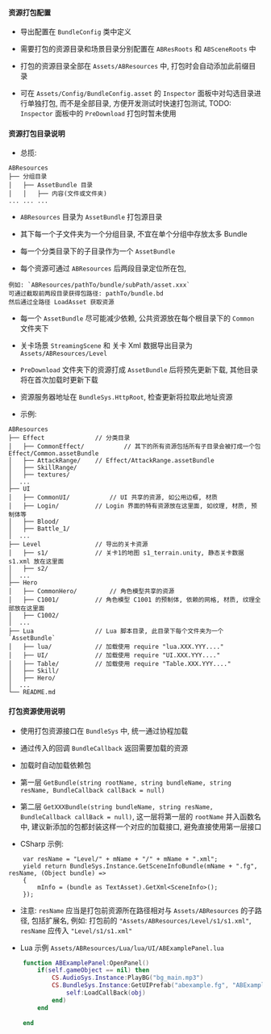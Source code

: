 
#### 资源打包配置

* 导出配置在 `BundleConfig` 类中定义

* 需要打包的资源目录和场景目录分别配置在 `ABResRoots` 和 `ABSceneRoots` 中

* 打包的资源目录全部在 `Assets/ABResources` 中, 打包时会自动添加此前缀目录

* 可在 `Assets/Config/BundleConfig.asset` 的 `Inspector` 面板中对勾选目录进行单独打包, 而不是全部目录, 方便开发测试时快速打包测试, TODO: `Inspector` 面板中的 `PreDownload` 打包时暂未使用


#### 资源打包目录说明

* 总揽:
```
ABResources
├── 分组目录
│   ├── AssetBundle 目录
│   │   ├── 内容(文件或文件夹)
... ... ...
```

* `ABResources` 目录为 `AssetBundle` 打包源目录

* 其下每一个子文件夹为一个分组目录, 不宜在单个分组中存放太多 Bundle

* 每一个分类目录下的子目录作为一个 `AssetBundle`

* 每个资源可通过 `ABResources` 后两段目录定位所在包, 
```
例如: `ABResources/pathTo/bundle/subPath/asset.xxx`
可通过截取前两段目录获得包路径: pathTo/bundle.bd
然后通过全路径 LoadAsset 获取资源
```

* 每一个 `AssetBundle` 尽可能减少依赖, 公共资源放在每个根目录下的 `Common` 文件夹下

* 关卡场景 `StreamingScene` 和 关卡 Xml 数据导出目录为 `Assets/ABResources/Level` 

* `PreDownload` 文件夹下的资源打成 `AssetBundle` 后将预先更新下载, 其他目录将在首次加载时更新下载

* 资源服务器地址在 `BundleSys.HttpRoot`, 检查更新将拉取此地址资源

* 示例:
```
ABResources
├── Effect				// 分类目录
│   ├── CommonEffect/			// 其下的所有资源包括所有子目录会被打成一个包 Effect/Common.assetBundle
│   ├── AttackRange/	// Effect/AttackRange.assetBundle
│   ├── SkillRange/
│   ├── textures/
│  ...
├── UI
│   ├── CommonUI/			// UI 共享的资源, 如公用边框, 材质
│   ├── Login/			// Login 界面的特有资源放在这里面, 如纹理, 材质, 预制体等
│   ├── Blood/
│   ├── Battle_1/
│  ...
├── Level				// 导出的关卡资源
│   ├── s1/				// 关卡1的地图 s1_terrain.unity, 静态关卡数据 s1.xml 放在这里面
│   ├── s2/
│  ...
├── Hero
│   ├── CommonHero/			// 角色模型共享的资源
│   ├── C1001/			// 角色模型 C1001 的预制体, 依赖的网格, 材质, 纹理全部放在这里面
│   ├── C1002/
│  ...
├── Lua 				// Lua 脚本目录, 此目录下每个文件夹为一个 `AssetBundle`
│   ├── lua/			// 加载使用 require "lua.XXX.YYY...."
│   ├── UI/				// 加载使用 require "UI.XXX.YYY...."
│   ├── Table/			// 加载使用 require "Table.XXX.YYY...."
│   ├── Skill/
│   ├── Hero/
│  ...
└── README.md
```

#### 打包资源使用说明

* 使用打包资源接口在 `BundleSys` 中, 统一通过协程加载

* 通过传入的回调 `BundleCallback` 返回需要加载的资源

* 加载时自动加载依赖包

* 第一层 `GetBundle(string rootName, string bundleName, string resName, BundleCallback callBack = null)`

* 第二层 `GetXXXBundle(string bundleName, string resName, BundleCallback callBack = null)`, 这一层将第一层的 `rootName` 并入函数名中, 建议新添加的包都封装这样一个对应的加载接口, 避免直接使用第一层接口

* CSharp 示例:
```CSharp
	var resName = "Level/" + mName + "/" + mName + ".xml";
	yield return BundleSys.Instance.GetSceneInfoBundle(mName + ".fg", resName, (Object bundle) =>
	{
	    mInfo = (bundle as TextAsset).GetXml<SceneInfo>();
	});
```

* 注意: `resName` 应当是打包前资源所在路径相对与 `Assets/ABResources` 的子路径, 包括扩展名, 例如:
打包前的 
`"Assets/ABResources/Level/s1/s1.xml"`, 
`resName` 应传入 
`"Level/s1/s1.xml"`

* Lua 示例 `Assets/ABResources/Lua/lua/UI/ABExamplePanel.lua`
```Lua
	function ABExamplePanel:OpenPanel()
		if(self.gameObject == nil) then
			CS.AudioSys.Instance:PlayBG("bg_main.mp3")
			CS.BundleSys.Instance:GetUIPrefab("abexample.fg", "ABExample", function ( obj )
		    	self:LoadCallBack(obj)
			end)
		end
		
	end
```